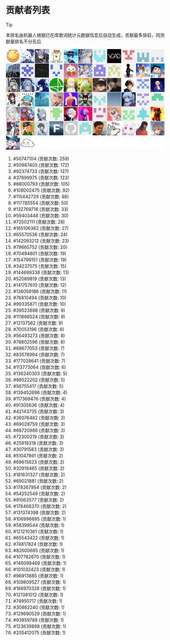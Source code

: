 # 贡献者列表

> [!TIP]
> 本排名由机器人根据已在库歌词统计元数据信息后自动生成，贡献最多排前，同贡献量排名不分先后

![贡献者头像画廊](./CONTRIBUTORS.svg)

1. #50747104 (贡献次数: 259)
2. #50987405 (贡献次数: 172)
3. #92374733 (贡献次数: 127)
4. #37899975 (贡献次数: 123)
5. #68000793 (贡献次数: 105)
6. #108002475 (贡献次数: 92)
7. #115442729 (贡献次数: 88)
8. #117785554 (贡献次数: 50)
9. #132769718 (贡献次数: 33)
10. #59403448 (贡献次数: 30)
11. #72502111 (贡献次数: 28)
12. #165106362 (贡献次数: 27)
13. #65570536 (贡献次数: 24)
14. #142093212 (贡献次数: 23)
15. #79665752 (贡献次数: 20)
16. #70494801 (贡献次数: 19)
17. #154799151 (贡献次数: 19)
18. #34237075 (贡献次数: 15)
19. #144699338 (贡献次数: 13)
20. #52089819 (贡献次数: 13)
21. #141757610 (贡献次数: 12)
22. #136059186 (贡献次数: 11)
23. #76810494 (贡献次数: 10)
24. #99335871 (贡献次数: 10)
25. #39523898 (贡献次数: 9)
26. #111688524 (贡献次数: 9)
27. #12137562 (贡献次数: 9)
28. #70053196 (贡献次数: 8)
29. #56493273 (贡献次数: 8)
30. #78802596 (贡献次数: 8)
31. #68677053 (贡献次数: 7)
32. #83578994 (贡献次数: 7)
33. #177028641 (贡献次数: 7)
34. #113773064 (贡献次数: 6)
35. #136240303 (贡献次数: 5)
36. #98522202 (贡献次数: 5)
37. #56755417 (贡献次数: 5)
38. #139452696 (贡献次数: 4)
39. #117369476 (贡献次数: 4)
40. #91305636 (贡献次数: 4)
41. #42143735 (贡献次数: 3)
42. #36076482 (贡献次数: 3)
43. #69028759 (贡献次数: 3)
44. #68720986 (贡献次数: 3)
45. #72300219 (贡献次数: 3)
46. #25819318 (贡献次数: 3)
47. #30791583 (贡献次数: 3)
48. #51047891 (贡献次数: 2)
49. #69615623 (贡献次数: 2)
50. #32919465 (贡献次数: 2)
51. #181631327 (贡献次数: 2)
52. #69021881 (贡献次数: 2)
53. #178267954 (贡献次数: 2)
54. #54252549 (贡献次数: 2)
55. #91063577 (贡献次数: 2)
56. #178468370 (贡献次数: 2)
57. #131374398 (贡献次数: 2)
58. #106996695 (贡献次数: 1)
59. #58398544 (贡献次数: 1)
60. #121210361 (贡献次数: 1)
61. #65543422 (贡献次数: 1)
62. #74817824 (贡献次数: 1)
63. #82600685 (贡献次数: 1)
64. #107782670 (贡献次数: 1)
65. #146098469 (贡献次数: 1)
66. #101032423 (贡献次数: 1)
67. #96913885 (贡献次数: 1)
68. #109809527 (贡献次数: 1)
69. #166970328 (贡献次数: 1)
70. #121381012 (贡献次数: 1)
71. #74950717 (贡献次数: 1)
72. #30862240 (贡献次数: 1)
73. #129690529 (贡献次数: 1)
74. #93859788 (贡献次数: 1)
75. #123639898 (贡献次数: 1)
76. #205412075 (贡献次数: 1)
